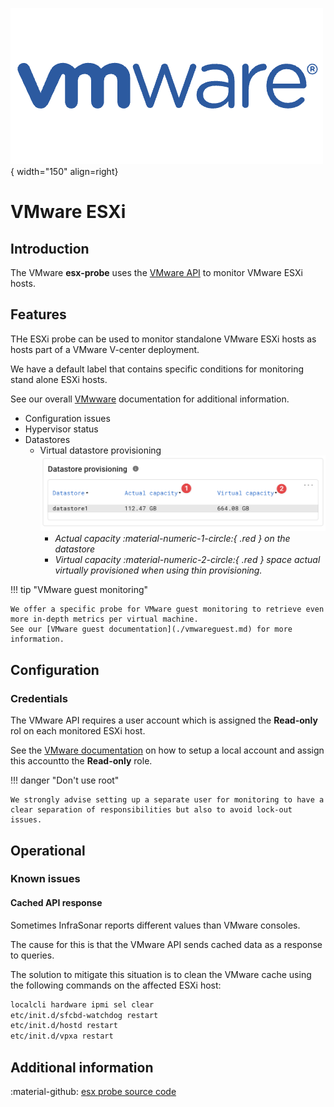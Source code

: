 ![VMware](../../../images/probe_vmware.png){ width="150" align=right}

# VMware ESXi

## Introduction

The VMware **esx-probe** uses the [VMware API](https://www.vmware.com/support/pubs/sdk_pubs.html) to monitor VMware ESXi hosts.

## Features

THe ESXi probe can be used to monitor standalone VMware ESXi hosts as hosts part of a VMware V-center deployment.

We have a default label that contains specific conditions for monitoring stand alone ESXi hosts.

See our overall [VMwware](index.md) documentation for additional information.

* Configuration issues
* Hypervisor status
* Datastores
    * Virtual datastore provisioning<br>
      ![Rules screenshot datastore provisioning](../../../images/vmware_esx_datastoreprovioning.png)
        * *Actual capacity :material-numeric-1-circle:{ .red } on the datastore*
        * *Virtual capacity :material-numeric-2-circle:{ .red } space actual virtually provisioned when using thin provisioning.*


!!! tip "VMware guest monitoring"

    We offer a specific probe for VMware guest monitoring to retrieve even more in-depth metrics per virtual machine.
    See our [VMware guest documentation](./vmwareguest.md) for more information.

## Configuration

### Credentials

The VMware API requires a user account which is assigned the **Read-only** rol on each monitored ESXi host.

See the [VMware documentation](https://docs.vmware.com/en/VMware-vSphere/7.0/com.vmware.vsphere.hostclient.doc/GUID-172218B8-6DAB-4CEF-A5B7-E3865B9E9EE8.html) on how to setup a local account and assign this accountto the **Read-only** role.

!!! danger "Don't use root"

    We strongly advise setting up a separate user for monitoring to have a clear separation of responsibilities but also to avoid lock-out issues.

## Operational

### Known issues

#### Cached API response

Sometimes InfraSonar reports different values than VMware consoles.

The cause for this is that the VMware API sends cached data as a response to queries.

The solution to mitigate this situation is to clean the VMware cache using the following commands on the affected ESXi host:

```bash
localcli hardware ipmi sel clear
etc/init.d/sfcbd-watchdog restart
etc/init.d/hostd restart
etc/init.d/vpxa restart
```

## Additional information

:material-github: [esx probe source code](https://github.com/infrasonar/esx-probe)